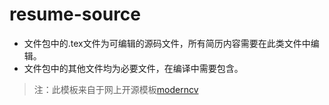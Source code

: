 resume-source
=============

- 文件包中的.tex文件为可编辑的源码文件，所有简历内容需要在此类文件中编辑。
- 文件包中的其他文件均为必要文件，在编译中需要包含。


>注：此模板来自于网上开源模板[moderncv][1]

[1]:http://www.ctan.org/tex-archive/macros/latex/contrib/moderncv